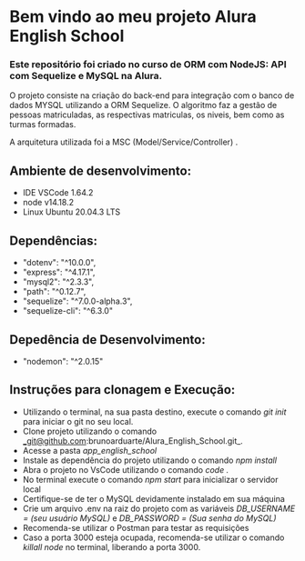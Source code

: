 # Bem vindo ao meu projeto Alura English School
### Este repositório foi criado no curso de ORM com NodeJS: API com Sequelize e MySQL na Alura.
O projeto consiste na criação do back-end para integração com o banco de dados MYSQL utilizando a ORM Sequelize. O algoritmo faz a gestão de pessoas matriculadas, as respectivas matriculas, os niveis, bem como as turmas formadas.

A arquitetura utilizada foi a MSC (Model/Service/Controller) .

## Ambiente de desenvolvimento:
- IDE VSCode 1.64.2
- node v14.18.2
- Linux Ubuntu 20.04.3 LTS

## Dependências:
- "dotenv": "^10.0.0",
- "express": "^4.17.1",
- "mysql2": "^2.3.3",
- "path": "^0.12.7",
- "sequelize": "^7.0.0-alpha.3",
- "sequelize-cli": "^6.3.0"

## Depedência de Desenvolvimento:
- "nodemon": "^2.0.15"

## Instruções para clonagem e Execução:
- Utilizando o terminal, na sua pasta destino, execute o comando _git init_ para iniciar o git no seu local.
- Clone  projeto utilizando o comando _git@github.com:brunoarduarte/Alura_English_School.git_.
- Acesse a pasta _app_english_school_
- Instale as dependência do projeto utilizando o comando _npm install_
- Abra o projeto no VsCode utilizando o comando _code ._
- No terminal execute o comando _npm start_ para inicializar o servidor local
- Certifique-se de ter o MySQL devidamente instalado em sua máquina
- Crie um arquivo .env na raiz do projeto com as variáveis _DB_USERNAME = (seu usuário MySQL)_ e _DB_PASSWORD = (Sua senha do MySQL)_
- Recomenda-se utilizar o Postman para testar as requisições
- Caso a porta 3000 esteja ocupada, recomenda-se utilizar o comando _killall node_ no terminal, liberando a porta 3000.
